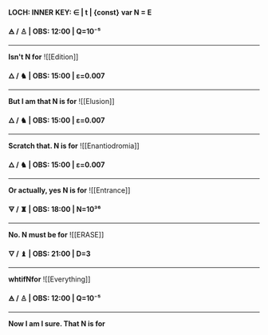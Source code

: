 

**LOCH: INNER**
**KEY:  ∈ | t | {const}**
**var N = E** 

**🜁  / ♙ | OBS: 12:00 | Q=10⁻⁵**
****
**Isn't N for** 
![[Edition]]

**🜂 / ♞  | OBS: 15:00 | ε=0.007**
****
**But I am that N is for**
![[Elusion]]

**🜂 / ♞  | OBS: 15:00 | ε=0.007**
****
**Scratch that. N is for**
![[Enantiodromia]]

**🜂 / ♞  | OBS: 15:00 | ε=0.007**
****
**Or actually, yes N is for**
![[Entrance]]

**🜃 / ♜  | OBS: 18:00 | N=10³⁶**
****
**No. N must be for**
![[ERASE]]

**🜄 / ♝ | OBS: 21:00 | D=3**
****
**whtifNfor**
![[Everything]]

**🜁  / ♙ | OBS: 12:00 | Q=10⁻⁵**
****
**Now I am I sure. That N is for** 

